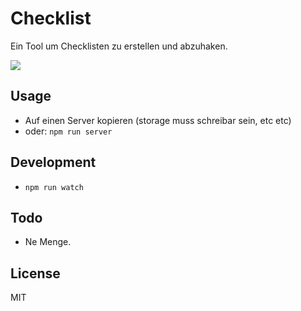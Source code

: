 # Checklist

Ein Tool um Checklisten zu erstellen und abzuhaken.

![](https://s3-eu-west-1.amazonaws.com/knusperfiles/Screen+Shot+2018-03-20+at+23.55.50.png)

## Usage

- Auf einen Server kopieren (storage muss schreibar sein, etc etc)
- oder: `npm run server`


## Development

- `npm run watch`


## Todo

- Ne Menge.


## License

MIT